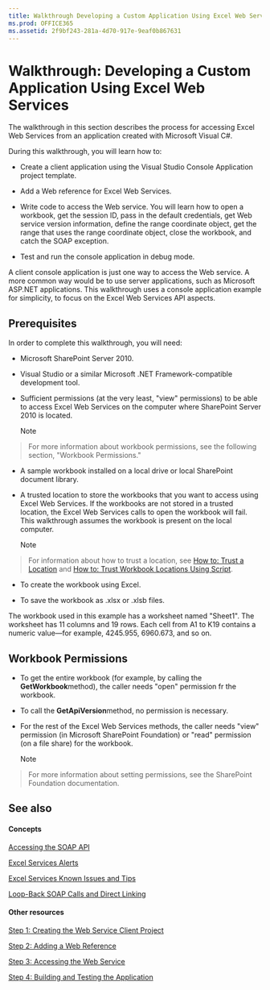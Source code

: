 ```yaml
---
title: Walkthrough Developing a Custom Application Using Excel Web Services
ms.prod: OFFICE365
ms.assetid: 2f9bf243-281a-4d70-917e-9eaf0b867631
---
```



# Walkthrough: Developing a Custom Application Using Excel Web Services

The walkthrough in this section describes the process for accessing Excel Web Services from an application created with Microsoft Visual C#. 
  
    
    

During this walkthrough, you will learn how to: 
- Create a client application using the Visual Studio Console Application project template. 
    
  
- Add a Web reference for Excel Web Services. 
    
  
- Write code to access the Web service. You will learn how to open a workbook, get the session ID, pass in the default credentials, get Web service version information, define the range coordinate object, get the range that uses the range coordinate object, close the workbook, and catch the SOAP exception. 
    
  
- Test and run the console application in debug mode. 
    
  
A client console application is just one way to access the Web service. A more common way would be to use server applications, such as Microsoft ASP.NET applications. This walkthrough uses a console application example for simplicity, to focus on the Excel Web Services API aspects. 
## Prerequisites

In order to complete this walkthrough, you will need: 
  
    
    

- Microsoft SharePoint Server 2010. 
    
  
- Visual Studio or a similar Microsoft .NET Framework-compatible development tool. 
    
  
- Sufficient permissions (at the very least, "view" permissions) to be able to access Excel Web Services on the computer where SharePoint Server 2010 is located. 
    
    > [!NOTE]  
> For more information about workbook permissions, see the following section, "Workbook Permissions." 
- A sample workbook installed on a local drive or local SharePoint document library. 
    
  
- A trusted location to store the workbooks that you want to access using Excel Web Services. If the workbooks are not stored in a trusted location, the Excel Web Services calls to open the workbook will fail. This walkthrough assumes the workbook is present on the local computer. 
    
    > [!NOTE]  
> For information about how to trust a location, see  [How to: Trust a Location](how-to-trust-a-location.md) and [How to: Trust Workbook Locations Using Script](http://msdn.microsoft.com/library/79ab6ced-7a0c-4275-b852-bb246fc6be57%28Office.15%29.aspx). 
- To create the workbook using Excel. 
    
  
- To save the workbook as .xlsx or .xlsb files. 
    
  
The workbook used in this example has a worksheet named "Sheet1". The worksheet has 11 columns and 19 rows. Each cell from A1 to K19 contains a numeric value—for example, 4245.955, 6960.673, and so on. 
  
    
    

## Workbook Permissions


- To get the entire workbook (for example, by calling the **GetWorkbook**method), the caller needs "open" permission fr the workbook.
    
  
- To call the **GetApiVersion**method, no permission is necessary.
    
  
- For the rest of the Excel Web Services methods, the caller needs "view" permission (in Microsoft SharePoint Foundation) or "read" permission (on a file share) for the workbook. 
    
    > [!NOTE]  
> For more information about setting permissions, see the SharePoint Foundation documentation. 

## See also


#### Concepts


  
    
    
 [Accessing the SOAP API](accessing-the-soap-api.md)
  
    
    
 [Excel Services Alerts](excel-services-alerts.md)
  
    
    
 [Excel Services Known Issues and Tips](excel-services-known-issues-and-tips.md)
  
    
    
 [Loop-Back SOAP Calls and Direct Linking](loop-back-soap-calls-and-direct-linking.md)
#### Other resources


  
    
    
 [Step 1: Creating the Web Service Client Project](step-1-creating-the-web-service-client-project.md)
  
    
    
 [Step 2: Adding a Web Reference](step-2-adding-a-web-reference.md)
  
    
    
 [Step 3: Accessing the Web Service](step-3-accessing-the-web-service.md)
  
    
    
 [Step 4: Building and Testing the Application](step-4-building-and-testing-the-application.md)
